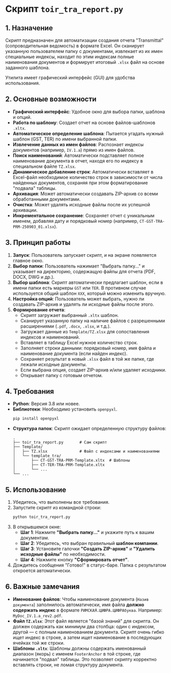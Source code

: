 # Скрипт `toir_tra_report.py`

## 1. Назначение

Скрипт предназначен для автоматизации создания отчета "Transmittal" (сопроводительная ведомость) в формате Excel. Он сканирует указанную пользователем папку с документами, извлекает из их имен специальные индексы, находит по этим индексам полные наименования документов и формирует итоговый `.xlsx` файл на основе заданного шаблона.

Утилита имеет графический интерфейс (GUI) для удобства использования.

## 2. Основные возможности

- **Графический интерфейс**: Удобное окно для выбора папки, шаблона и опций.
- **Работа по шаблону**: Создает отчет на основе файлов-шаблонов `.xltx`.
- **Автоматическое определение шаблона**: Пытается угадать нужный шаблон (GST, TER) по имени выбранной папки.
- **Извлечение данных из имен файлов**: Распознает индексы документов (например, `IV.1.a`) прямо из имен файлов.
- **Поиск наименований**: Автоматически подставляет полное наименование документа в отчет, находя его по индексу в специальном файле `TZ.xlsx`.
- **Динамическое добавление строк**: Автоматически вставляет в Excel-файл необходимое количество строк в зависимости от числа найденных документов, сохраняя при этом форматирование "подвала" таблицы.
- **Архивация**: Может автоматически создавать ZIP-архив со всеми обработанными документами.
- **Очистка**: Может удалять исходные файлы после их успешной архивации.
- **Инкрементальное сохранение**: Сохраняет отчет с уникальным именем, добавляя дату и порядковый номер (например, `CT-GST-TRA-PRM-250903_01.xlsx`).

## 3. Принцип работы

1.  **Запуск**: Пользователь запускает скрипт, и на экране появляется главное окно.
2.  **Выбор папки**: Пользователь нажимает "Выбрать папку..." и указывает на директорию, содержащую файлы для отчета (PDF, DOCX, DWG и др.).
3.  **Выбор шаблона**: Скрипт автоматически предлагает шаблон, если в имени папки есть маркеры `GST` или `TER`. В противном случае используется общий шаблон `XXX`, который можно изменить вручную.
4.  **Настройка опций**: Пользователь может выбрать, нужно ли создавать ZIP-архив и удалять ли исходные файлы после этого.
5.  **Формирование отчета**:
    - Скрипт загружает выбранный `.xltx` шаблон.
    - Сканирует указанную папку на наличие файлов с разрешенными расширениями (`.pdf`, `.docx`, `.xlsx`, и т.д.).
    - Загружает данные из `Template/TZ.xlsx` для сопоставления индексов и наименований.
    - Вставляет в таблицу Excel нужное количество строк.
    - Заполняет строки данными: порядковый номер, имя файла и наименование документа (если найден индекс).
    - Сохраняет результат в новый `.xlsx` файл в той же папке, где лежали исходные документы.
    - Если выбрана опция, создает ZIP-архив и/или удаляет исходники.
    - Открывает папку с готовым отчетом.

## 4. Требования

- **Python**: Версия 3.8 или новее.
- **Библиотеки**: Необходимо установить `openpyxl`.
  ```bash
  pip install openpyxl
  ```
- **Структура папок**: Скрипт ожидает определенную структуру файлов:
  ```
  .
  ├── toir_tra_report.py       # Сам скрипт
  ├── Template/
  │   ├── TZ.xlsx              # Файл с индексами и наименованиями
  │   └── template_tra/
  │       ├── CT-GST-TRA-PRM-Template.xltx  # Шаблоны
  │       ├── CT-TER-TRA-PRM-Template.xltx
  │       └── ...
  └── ...
  ```

## 5. Использование

1.  Убедитесь, что выполнены все требования.
2.  Запустите скрипт из командной строки:
    ```bash
    python toir_tra_report.py
    ```
3.  В открывшемся окне:
    - **Шаг 1**: Нажмите **"Выбрать папку..."** и укажите путь к вашим документам.
    - **Шаг 2**: Убедитесь, что выбран правильный **шаблон компании**.
    - **Шаг 3**: Установите галочки **"Создать ZIP-архив"** и **"Удалить исходные файлы"** по необходимости.
    - **Шаг 4**: Нажмите кнопку **"Сформировать отчет"**.
4.  Дождитесь сообщения "Готово!" в статус-баре. Папка с результатом откроется автоматически.

## 6. Важные замечания

- **Именование файлов**: Чтобы наименование документа (`Назив документа`) заполнилось автоматически, имя файла **должно содержать индекс** в формате `РИМСКАЯ.ЦИФРА.ЦИФРАбуква`. Например: `MyDoc_IV.1.a_rev2.pdf`.
- **Файл `TZ.xlsx`**: Этот файл является "базой знаний" для скрипта. Он должен содержать как минимум два столбца: один с индексом, другой — с полным наименованием документа. Скрипт очень гибко ищет индекс в строке, а затем ищет наименование в последующих ячейках той же строки.
- **Шаблоны `.xltx`**: Шаблоны должны содержать именованный диапазон (якорь) с именем `FooterAnchor` в той строке, где начинается "подвал" таблицы. Это позволяет скрипту корректно вставлять строки, не ломая структуру документа.
